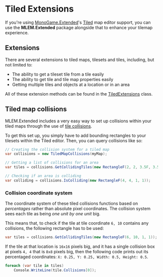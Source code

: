 # Tiled Extensions

If you're using [MonoGame.Extended](https://github.com/craftworkgames/MonoGame.Extended)'s [Tiled](https://www.mapeditor.org/) map editor support, you can use the **MLEM.Extended** package alongside that to enhance your tilemap experience.

## Extensions
There are several extensions to tiled maps, tilesets and tiles, including, but not limited to:
- The ability to get a tileset tile from a tile easily
- The ability to get tile and tile map properties easily
- Getting multiple tiles and objects at a location or in an area

All of these extension methods can be found in the [TiledExtensions](https://github.com/Ellpeck/MLEM/blob/main/MLEM.Extended/Tiled/TiledExtensions.cs) class.

## Tiled map collisions
MLEM.Extended includes a very easy way to set up collisions within your tiled maps through the use of [tile collisions](https://doc.mapeditor.org/en/stable/manual/editing-tilesets/#tile-collision-editor).

To get this set up, you simply have to add bounding rectangles to your tilesets within the Tiled editor. Then, you can query collisions like so:
```cs
// Creating the collision system for a tiled map
var collisions = new TiledMapCollisions(myMap);

// Getting a list of collisions for an area
var tiles = collisions.GetCollidingTiles(new RectangleF(2, 2, 3.5F, 3.5F));

// Checking if an area is colliding
var colliding = collisions.IsColliding(new RectangleF(4, 4, 1, 1));
```

### Collision coordinate system
The coordinate system of these tiled collisions functions based on *percentages* rather than absolute pixel coordinates. The collision system sees each tile as being *one unit by one unit* big.

This means that, to check if the tile at tile coordinate `6, 10` contains any collisions, the following rectangle has to be used:
```cs
var tiles = collisions.GetCollidingTiles(new RectangleF(6, 10, 1, 1));
```
If the tile at that location is `16x16` pixels big, and it has a single collision box at pixels `4, 4` that is `8x8` pixels big, then the following code prints out its percentaged coordinates: `X: 0.25, Y: 0.25, Width: 0.5, Height: 0.5`.
```cs
foreach (var tile in tiles) 
    Console.WriteLine(tile.Collisions[0]);
```
